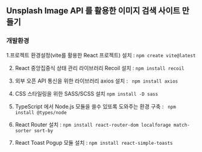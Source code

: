 ## Unsplash Image API 를 활용한 이미지 검색 사이트 만들기

### 개발환경

1.프로젝트 환경설정(vite를 활용한 React 프로젝트) 설치 : `npm create vite@latest` <br />

2.  React 중앙집중식 상태 관리 라이브러리 Recoil 설치 : `npm install recoil` <br />

3.  외부 오픈 API 통신을 위한 라이브러리 axios 설치 : ` npm install axios` <br />

4.  CSS 스타일링을 위한 SASS/SCSS 설치 `npm install -D sass` <br />

5.  TypeScript 에서 Node.js 모듈을 쓸수 있또록 도와주는 환경 구축 : ` npm install @types/node` <br />

6.  React Router 설치 : `npm install react-router-dom localforage match-sorter sort-by` <br />

7.  React Toast Pogup 모듈 설치 : `npm install react-simple-toasts` <br />
